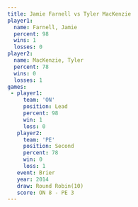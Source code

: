 ```yaml
---
title: Jamie Farnell vs Tyler MacKenzie
player1:                
  name: Farnell, Jamie  
  percent: 98           
  wins: 1               
  losses: 0             
player2:                
  name: MacKenzie, Tyler
  percent: 78           
  wins: 0               
  losses: 1             
games:
 - player1:        
     team: 'ON'    
     position: Lead
     percent: 98   
     win: 1        
     loss: 0       
   player2:          
     team: 'PE'      
     position: Second
     percent: 78     
     win: 0          
     loss: 1         
   event: Brier         
   year: 2014           
   draw: Round Robin(10)
   score: ON 8 - PE 3   
---
```

